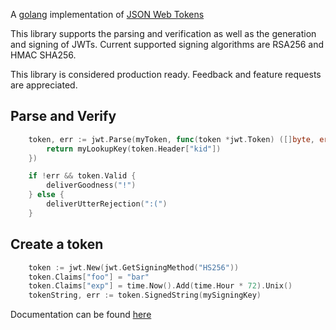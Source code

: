 A [golang](http://www.golang.org) implementation of [JSON Web Tokens](http://self-issued.info/docs/draft-jones-json-web-token.html)

This library supports the parsing and verification as well as the generation and signing of JWTs.  Current supported signing algorithms are RSA256 and HMAC SHA256.

This library is considered production ready.  Feedback and feature requests are appreciated.

## Parse and Verify
```go
	token, err := jwt.Parse(myToken, func(token *jwt.Token) ([]byte, error) {
		return myLookupKey(token.Header["kid"])
	})

	if !err && token.Valid {
		deliverGoodness("!")
	} else {
		deliverUtterRejection(":(")
	}
```
	
## Create a token

```go
	token := jwt.New(jwt.GetSigningMethod("HS256"))
	token.Claims["foo"] = "bar"
	token.Claims["exp"] = time.Now().Add(time.Hour * 72).Unix()
	tokenString, err := token.SignedString(mySigningKey)
```	

Documentation can be found [here](http://godoc.org/github.com/dgrijalva/jwt-go)
